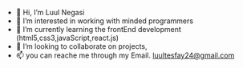 - 👋 Hi, I’m Luul Negasi
- 👀 I’m interested in working with minded programmers 
- 🌱 I’m currently learning the frontEnd development (html5,css3,javaScript,react.js)
- 💞️ I’m looking to collaborate on projects,
- 📫 you can reache me through my Email. luultesfay24@gmail.com

<!---
Luultesfay/Luultesfay is a ✨ special ✨ repository because its `README.md` (this file) appears on your GitHub profile.
You can click the Preview link to take a look at your changes.
--->
